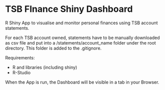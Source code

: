 # TSB FInance Shiny Dashboard

R Shiny App to visualise and monitor personal finances using TSB account statements.

For each TSB account owned, statements have to be manually downloaded as csv file and put into a /statements/account_name folder under the root directory. This folder is added to the .gitignore.

Requirements: 
* R and libraries (including shiny)
* R-Studio

When the App is run, the Dashboard will be visible in a tab in your Browser.